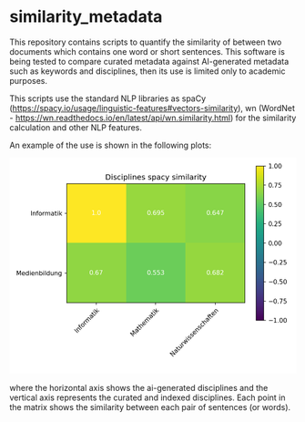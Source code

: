 # similarity_metadata


This repository contains scripts to quantify the similarity of between two documents which contains one word or short sentences. This software is being tested to compare curated metadata against AI-generated metadata such as keywords and disciplines, then its use is limited only to academic purposes. 

This scripts use the standard NLP libraries as spaCy (https://spacy.io/usage/linguistic-features#vectors-similarity), wn (WordNet - https://wn.readthedocs.io/en/latest/api/wn.similarity.html) for the similarity calculation and other NLP features.

An example of the use is shown in the following plots:

![](https://github.com/andresGranadosC/similarity_metadata/blob/main/plots/Disciplines_spacy_sim_2.png)

where the horizontal axis shows the ai-generated disciplines and the vertical axis represents the curated and indexed disciplines. Each point in the matrix shows the similarity between each pair of sentences (or words).
